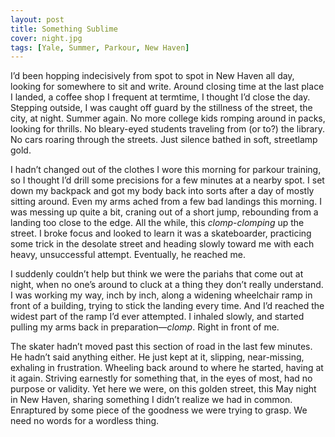 ```yaml
---
layout: post
title: Something Sublime
cover: night.jpg
tags: [Yale, Summer, Parkour, New Haven]
---
```


I’d been hopping indecisively from spot to spot in New Haven all day, looking for somewhere to sit and write. Around closing time at the last place I landed, a coffee shop I frequent at termtime, I thought I’d close the day. Stepping outside, I was caught off guard by the stillness of the street, the city, at night. Summer again. No more college kids romping around in packs, looking for thrills. No bleary-eyed students traveling from (or to?) the library. No cars roaring through the streets. Just silence bathed in soft, streetlamp gold.

I hadn’t changed out of the clothes I wore this morning for parkour training, so I thought I’d drill some precisions for a few minutes at a nearby spot. I set down my backpack and got my body back into sorts after a day of mostly sitting around. Even my arms ached from a few bad landings this morning. I was messing up quite a bit, craning out of a short jump, rebounding from a landing too close to the edge. All the while, this *clomp-clomping* up the street. I broke focus and looked to learn it was a skateboarder, practicing some trick in the desolate street and heading slowly toward me with each heavy, unsuccessful attempt. Eventually, he reached me.

I suddenly couldn’t help but think we were the pariahs that come out at night, when no one’s around to cluck at a thing they don’t really understand. I was working my way, inch by inch, along a widening wheelchair ramp in front of a building, trying to stick the landing every time. And I’d reached the widest part of the ramp I’d ever attempted. I inhaled slowly, and started pulling my arms back in preparation—*clomp*. Right in front of me.

The skater hadn’t moved past this section of road in the last few minutes. He hadn’t said anything either. He just kept at it, slipping, near-missing, exhaling in frustration. Wheeling back around to where he started, having at it again. Striving earnestly for something that, in the eyes of most, had no purpose or validity. Yet here we were, on this golden street, this May night in New Haven, sharing something I didn’t realize we had in common. Enraptured by some piece of the goodness we were trying to grasp. We need no words for a wordless thing.